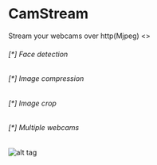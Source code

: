 # CamStream
Stream your webcams over http(Mjpeg)
<>
###### [*] Face detection
###### [*] Image compression
###### [*] Image crop
###### [*] Multiple webcams
![alt tag](https://raw.githubusercontent.com/avramit/CamStream/master/screenshot.png)

